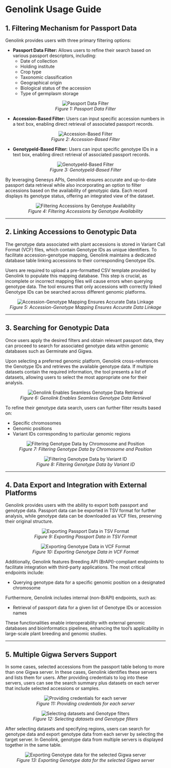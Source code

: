 # Genolink Usage Guide

## 1. Filtering Mechanism for Passport Data

Genolink provides users with three primary filtering options:

- **Passport Data Filter:** Allows users to refine their search based on various passport descriptors, including:  
  - Date of collection  
  - Holding institute  
  - Crop type  
  - Taxonomic classification  
  - Geographical origin  
  - Biological status of the accession  
  - Type of germplasm storage  


<p align="center">
  <img src="./images/g1.png" alt="Passport Data Filter">
  <br>
  <em>Figure 1: Passport Data Filter</em>
</p>


- **Accession-Based Filter:** Users can input specific accession numbers in a text box, enabling direct retrieval of associated passport records.


<p align="center">
  <img src="./images/g2.png" alt="Accession-Based Filter">
  <br>
  <em>Figure 2: Accession-Based Filter</em>
</p>


- **GenotypeId-Based Filter:** Users can input specific genotype IDs in a text box, enabling direct retrieval of associated passport records.
  

<p align="center">
  <img src="./images/g3.png" alt="GenotypeId-Based Filter">
  <br>
  <em>Figure 3: GenotypeId-Based Filter</em>
</p>


By leveraging Genesys APIs, Genolink ensures accurate and up-to-date passport data retrieval while also incorporating an option to filter accessions based on the availability of genotypic data. Each record displays its genotype status, offering an integrated view of the dataset.


<p align="center">
  <img src="./images/g4.png" alt="Filtering Accessions by Genotype Availability">
  <br>
  <em>Figure 4: Filtering Accessions by Genotype Availability</em>
</p>


---

## 2. Linking Accessions to Genotypic Data

The genotype data associated with plant accessions is stored in Variant Call Format (VCF) files, which contain Genotype IDs as unique identifiers. To facilitate accession-genotype mapping, Genolink maintains a dedicated database table linking accessions to their corresponding Genotype IDs.

Users are required to upload a pre-formatted CSV template provided by Genolink to populate this mapping database. This step is crucial, as incomplete or incorrect mapping files will cause errors when querying genotype data. The tool ensures that only accessions with correctly linked Genotype IDs can be searched across different genomic platforms.


<p align="center">
  <img src="./images/g5.png" alt="Accession-Genotype Mapping Ensures Accurate Data Linkage">
  <br>
  <em>Figure 5: Accession-Genotype Mapping Ensures Accurate Data Linkage</em>
</p>


---

## 3. Searching for Genotypic Data

Once users apply the desired filters and obtain relevant passport data, they can proceed to search for associated genotype data within genomic databases such as Germinate and Gigwa.

Upon selecting a preferred genomic platform, Genolink cross-references the Genotype IDs and retrieves the available genotype data. If multiple datasets contain the required information, the tool presents a list of datasets, allowing users to select the most appropriate one for their analysis.


<p align="center">
  <img src="./images/g7.png" alt="Genolink Enables Seamless Genotype Data Retrieval">
  <br>
  <em>Figure 6: Genolink Enables Seamless Genotype Data Retrieval</em>
</p>


To refine their genotype data search, users can further filter results based on:  
- Specific chromosomes  
- Genomic positions  
- Variant IDs corresponding to particular genomic regions  

<p align="center">
  <img src="./images/g8.png" alt="Filtering Genotype Data by Chromosome and Position">
  <br>
  <em>Figure 7: Filtering Genotype Data by Chromosome and Position</em>
</p>


<p align="center">
  <img src="./images/g9.png" alt="Filtering Genotype Data by Variant ID">
  <br>
  <em>Figure 8: Filtering Genotype Data by Variant ID</em>
</p>


---

## 4. Data Export and Integration with External Platforms

Genolink provides users with the ability to export both passport and genotype data. Passport data can be exported in TSV format for further analysis, while genotype data can be downloaded as VCF files, preserving their original structure.


<p align="center">
  <img src="./images/g10.png" alt="Exporting Passport Data in TSV Format">
  <br>
  <em>Figure 9: Exporting Passport Data in TSV Format</em>
</p>


<p align="center">
  <img src="./images/g11.png" alt="Exporting Genotype Data in VCF Format">
  <br>
  <em>Figure 10: Exporting Genotype Data in VCF Format</em>
</p>


Additionally, Genolink features Breeding API (BrAPI)-compliant endpoints to facilitate integration with third-party applications. The most critical endpoints include:  
- Querying genotype data for a specific genomic position on a designated chromosome  

Furthermore, Genolink includes internal (non-BrAPI) endpoints, such as:  
- Retrieval of passport data for a given list of Genotype IDs or accession names  

These functionalities enable interoperability with external genomic databases and bioinformatics pipelines, enhancing the tool’s applicability in large-scale plant breeding and genomic studies.

---

## 5. Multiple Gigwa Servers Support

In some cases, selected accessions from the passport table belong to more than one Gigwa server. In these cases, Genolink identifies these servers and lists them for users. After providing credentials to log into these servers, users can see the search summary plus datasets on each server that include selected accessions or samples.

<p align="center">
  <img src="./images/g12.png" alt="Providing credentials for each server">
  <br>
  <em>Figure 11: Providing credentials for each server</em>
</p>


<p align="center">
  <img src="./images/g13.png" alt="Selecting datasets and Genotype filters">
  <br>
  <em>Figure 12: Selecting datasets and Genotype filters</em>
</p>

After selecting datasets and specifying regions, users can search for genotype data and export genotype data from each server by selecting the target server. In Genolink, genotype data from multiple servers is displayed together in the same table.


<p align="center">
  <img src="./images/g14.png" alt="Exporting Genotype data for the selected Gigwa server">
  <br>
  <em>Figure 13: Exporting Genotype data for the selected Gigwa server</em>
</p>
